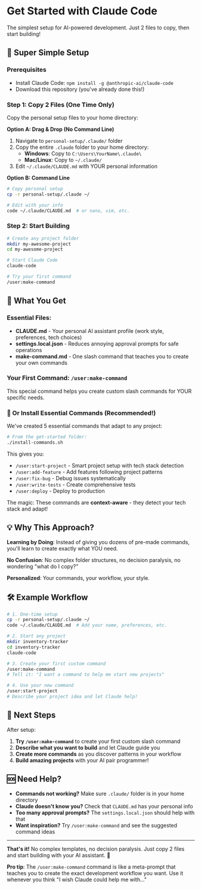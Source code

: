 # Get Started with Claude Code

The simplest setup for AI-powered development. Just 2 files to copy, then start building!

## 🚀 Super Simple Setup

### Prerequisites
- Install Claude Code: `npm install -g @anthropic-ai/claude-code`
- Download this repository (you've already done this!)

### Step 1: Copy 2 Files (One Time Only)

Copy the personal setup files to your home directory:

**Option A: Drag & Drop (No Command Line)**
1. Navigate to `personal-setup/.claude/` folder
2. Copy the entire `.claude` folder to your home directory:
   - **Windows**: Copy to `C:\Users\YourName\.claude\`
   - **Mac/Linux**: Copy to `~/.claude/`
3. Edit `~/.claude/CLAUDE.md` with YOUR personal information

**Option B: Command Line**
```bash
# Copy personal setup
cp -r personal-setup/.claude ~/

# Edit with your info
code ~/.claude/CLAUDE.md  # or nano, vim, etc.
```

### Step 2: Start Building

```bash
# Create any project folder
mkdir my-awesome-project
cd my-awesome-project

# Start Claude Code
claude-code

# Try your first command
/user:make-command
```

## 🎯 What You Get

### Essential Files:
- **CLAUDE.md** - Your personal AI assistant profile (work style, preferences, tech choices)
- **settings.local.json** - Reduces annoying approval prompts for safe operations
- **make-command.md** - One slash command that teaches you to create your own commands

### Your First Command: `/user:make-command`
This special command helps you create custom slash commands for YOUR specific needs.

### 🎯 Or Install Essential Commands (Recommended!)
We've created 5 essential commands that adapt to any project:

```bash
# From the get-started folder:
./install-commands.sh
```

This gives you:
- `/user:start-project` - Smart project setup with tech stack detection
- `/user:add-feature` - Add features following project patterns
- `/user:fix-bug` - Debug issues systematically  
- `/user:write-tests` - Create comprehensive tests
- `/user:deploy` - Deploy to production

The magic: These commands are **context-aware** - they detect your tech stack and adapt!

## 💡 Why This Approach?

**Learning by Doing**: Instead of giving you dozens of pre-made commands, you'll learn to create exactly what YOU need.

**No Confusion**: No complex folder structures, no decision paralysis, no wondering "what do I copy?"

**Personalized**: Your commands, your workflow, your style.

## 🛠️ Example Workflow

```bash
# 1. One-time setup
cp -r personal-setup/.claude ~/
code ~/.claude/CLAUDE.md  # Add your name, preferences, etc.

# 2. Start any project
mkdir inventory-tracker
cd inventory-tracker
claude-code

# 3. Create your first custom command
/user:make-command
# Tell it: "I want a command to help me start new projects"

# 4. Use your new command
/user:start-project
# Describe your project idea and let Claude help!
```

## 🎉 Next Steps

After setup:
1. **Try `/user:make-command`** to create your first custom slash command
2. **Describe what you want to build** and let Claude guide you
3. **Create more commands** as you discover patterns in your workflow
4. **Build amazing projects** with your AI pair programmer!

## 🆘 Need Help?

- **Commands not working?** Make sure `.claude/` folder is in your home directory
- **Claude doesn't know you?** Check that `CLAUDE.md` has your personal info
- **Too many approval prompts?** The `settings.local.json` should help with that
- **Want inspiration?** Try `/user:make-command` and see the suggested command ideas

---

**That's it!** No complex templates, no decision paralysis. Just copy 2 files and start building with your AI assistant. 🚀

**Pro tip**: The `/user:make-command` command is like a meta-prompt that teaches you to create the exact development workflow you want. Use it whenever you think "I wish Claude could help me with..."